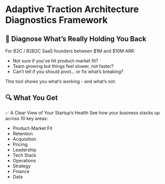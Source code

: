 # Adaptive Traction Architecture Diagnostics Framework 

## 🚀 Diagnose What’s Really Holding You Back

For B2C / B2B2C SaaS founders between $1M and $10M ARR.
- Not sure if you’ve hit product-market fit?
- Team growing but things feel slower, not faster?
- Can’t tell if you should pivot… or fix what’s breaking?

This tool shows you what’s working - and what’s not.

## 🔍 What You Get
✅ A Clear View of Your Startup’s Health
See how your business stacks up across 10 key areas:
- Product-Market Fit
- Retention
- Acquisition
- Pricing
- Leadership
- Tech Stack
- Operations
- Strategy
- Finance
- Data